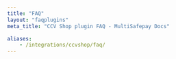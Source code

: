 ```yaml
---
title: "FAQ"
layout: "faqplugins"
meta_title: "CCV Shop plugin FAQ - MultiSafepay Docs"

aliases: 
    - /integrations/ccvshop/faq/
---
```


